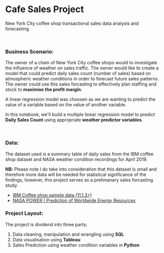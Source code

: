 # Cafe Sales Project
New York City coffee shop transactional sales data analysis and forecasting.

<br>

### Business Scenario:
The owner of a chain of New York City coffee shops would to investigate the influence of weather on sales traffic. The owner would like to create a model that could predict daily sales count (number of sales) based on atmospheric weather conditions in order to forecast future sales patterns. The owner could use this sales forcasting to effectively plan staffing and stock to **maximise the profit margin**.

A linear regression model was choosen as we are wanting to predict the value of a variable based on the value of another variable.

In this notebook, we'll build a multiple linear regression model to predict **Daily Sales Count** using appropriate **weather predictor variables**.

<br>

### Data:
The dataset used is a summary table of daily sales from the IBM coffee shop dataset and NASA weather condition recordings for April 2019.

**NB:** Please note I do take into consideration that this dataset is small and therefore more data will be needed for statistical significance of the findings, however, this project serves as a prelimanary sales forcasting study.

- [IBM Coffee shop sample data (11.1.3+)](https://community.ibm.com/community/user/businessanalytics/blogs/steven-macko/2019/07/12/beanie-coffee-1113)
- [NASA POWER | Prediction of Worldwide Energy Resources](https://power.larc.nasa.gov)


### Project Layout:
The project is dividend into three parts;
  1. Data cleaning, manipulation and wrangling using **SQL**
  2. Data visualisation using **Tableau**
  3. Sales Prediction using weather condition variables in **Python**
